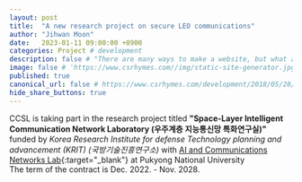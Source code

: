 ```yaml
---
layout: post
title:  "A new research project on secure LEO communications"
author: "Jihwan Moon"
date:   2023-01-11 09:00:00 +0900
categories: Project # development
description: false # "There are many ways to make a website, but what about static site generators"
image: false # 'https://www.csrhymes.com//img/static-site-generator.jpg'
published: true
canonical_url: false # https://www.csrhymes.com/development/2018/05/28/why-use-a-static-site-generator.html
hide_share_buttons: true
---
```


CCSL is taking part in the research project titled __"Space-Layer Intelligent Communication Network Laboratory (우주계층 지능통신망 특화연구실)"__ funded by _Korea Research Institute for defense Technology planning and advancement (KRIT)_ _(국방기술진흥연구소)_ with [AI and Communications Networks Lab](https://sites.google.com/site/hoonlee1014/hoon-lee){:target="_blank"} at Pukyong National University       
The term of the contract is Dec. 2022. - Nov. 2028.      